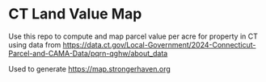 # CT Land Value Map

Use this repo to compute and map parcel value per acre for property in CT using data from https://data.ct.gov/Local-Government/2024-Connecticut-Parcel-and-CAMA-Data/pqrn-qghw/about_data

Used to generate https://map.strongerhaven.org